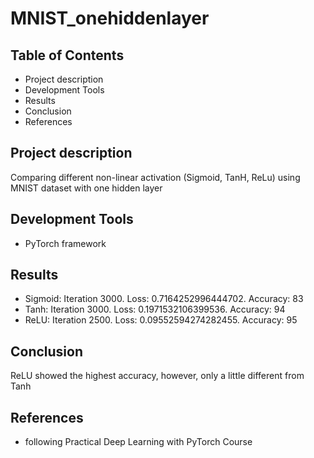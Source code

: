 # MNIST_onehiddenlayer

## Table of Contents
* Project description
* Development Tools
* Results
* Conclusion
* References

## Project description
Comparing different non-linear activation (Sigmoid, TanH, ReLu) using MNIST dataset with one hidden layer 

## Development Tools
* PyTorch framework

## Results
* Sigmoid: Iteration 3000. Loss: 0.7164252996444702. Accuracy: 83
* Tanh: Iteration 3000. Loss: 0.1971532106399536. Accuracy: 94
* ReLU: Iteration 2500. Loss: 0.09552594274282455. Accuracy: 95

## Conclusion
ReLU showed the highest accuracy, however, only a little different from Tanh

## References
* following Practical Deep Learning with PyTorch Course
